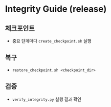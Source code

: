 # Integrity Guide (release)

## 체크포인트
- 중요 단계마다 `create_checkpoint.sh` 실행

## 복구
- `restore_checkpoint.sh <checkpoint_dir>`

## 검증
- `verify_integrity.py` 실행 결과 확인
